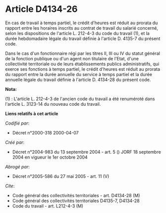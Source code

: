 # Article D4134-26

En cas de travail à temps partiel, le crédit d'heures est réduit au prorata du rapport entre les horaires inscrits au contrat
de travail du salarié concerné, selon les dispositions de l'article L. 212-4-3 du code du travail (1), et la durée
hebdomadaire légale du travail définie à l'article D. 4135-7 du présent code.

Dans le cas d'un fonctionnaire régi par les titres II, III ou IV du statut général de la fonction publique ou d'un agent non
titulaire de l'Etat, d'une collectivité territoriale ou de leurs établissements publics administratifs, qui exerce ses
fonctions à temps partiel, le crédit d'heures est réduit au prorata du rapport entre la durée annuelle du service à temps
partiel et la durée annuelle légale du travail définie à l'article D. 4134-28 du présent code.

**Nota:**

(1) :   L'article L. 212-4-3 de l'ancien code du travail a été renuméroté dans l'article L. 3123-14 du nouveau code du
travail.

**Liens relatifs à cet article**

_Codifié par_:

  - Décret n°2000-318 2000-04-07

_Créé par_:

  - Décret n°2004-983 du 13 septembre 2004 - art. 5 () JORF 18 septembre 2004 en vigueur le 1er octobre 2004

_Abrogé par_:

  - Décret n°2005-586 du 27 mai 2005 - art. 11 (V)

_Cite_:

  - Code général des collectivités territoriales - art. D4134-28 (M)
  - Code général des collectivités territoriales D4135-7, D4134-28
  - Code du travail - art. L212-4-3 (M)
